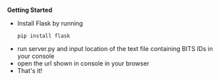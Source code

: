 **Getting Started**<br>
- Install Flask by running
  ```
  pip install flask
  ```
- run server.py and input location of the text file containing BITS IDs in your console<br>
- open the url shown in console in your browser
- That's it!
